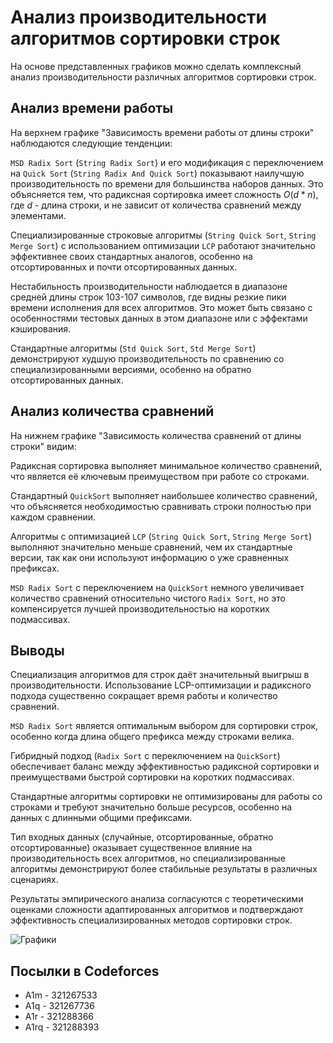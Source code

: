 # Анализ производительности алгоритмов сортировки строк

На основе представленных графиков можно сделать комплексный анализ производительности различных алгоритмов сортировки строк.

## Анализ времени работы

На верхнем графике "Зависимость времени работы от длины строки" наблюдаются следующие тенденции:

`MSD Radix Sort` (`String Radix Sort`) и его модификация с переключением на `Quick Sort` (`String Radix And Quick Sort`) показывают наилучшую производительность по времени для большинства наборов данных. Это объясняется тем, что радиксная сортировка имеет сложность $O(d*n)$, где $d$ - длина строки, и не зависит от количества сравнений между элементами.

Специализированные строковые алгоритмы (`String Quick Sort`, `String Merge Sort`) с использованием оптимизации `LCP` работают значительно эффективнее своих стандартных аналогов, особенно на отсортированных и почти отсортированных данных.

Нестабильность производительности наблюдается в диапазоне средней длины строк 103-107 символов, где видны резкие пики времени исполнения для всех алгоритмов. Это может быть связано с особенностями тестовых данных в этом диапазоне или с эффектами кэширования.

Стандартные алгоритмы (`Std Quick Sort`, `Std Merge Sort`) демонстрируют худшую производительность по сравнению со специализированными версиями, особенно на обратно отсортированных данных.

## Анализ количества сравнений

На нижнем графике "Зависимость количества сравнений от длины строки" видим:

Радиксная сортировка выполняет минимальное количество сравнений, что является её ключевым преимуществом при работе со строками.

Стандартный `QuickSort` выполняет наибольшее количество сравнений, что объясняется необходимостью сравнивать строки полностью при каждом сравнении.

Алгоритмы с оптимизацией `LCP` (`String Quick Sort`, `String Merge Sort`) выполняют значительно меньше сравнений, чем их стандартные версии, так как они используют информацию о уже сравненных префиксах.

`MSD Radix Sort` с переключением на `QuickSort` немного увеличивает количество сравнений относительно чистого `Radix Sort`, но это компенсируется лучшей производительностью на коротких подмассивах.

## Выводы

Специализация алгоритмов для строк даёт значительный выигрыш в производительности. Использование LCP-оптимизации и радиксного подхода существенно сокращает время работы и количество сравнений.

`MSD Radix Sort` является оптимальным выбором для сортировки строк, особенно когда длина общего префикса между строками велика.

Гибридный подход (`Radix Sort` с переключением на `QuickSort`) обеспечивает баланс между эффективностью радиксной сортировки и преимуществами быстрой сортировки на коротких подмассивах.

Стандартные алгоритмы сортировки не оптимизированы для работы со строками и требуют значительно больше ресурсов, особенно на данных с длинными общими префиксами.

Тип входных данных (случайные, отсортированные, обратно отсортированные) оказывает существенное влияние на производительность всех алгоритмов, но специализированные алгоритмы демонстрируют более стабильные результаты в различных сценариях.

Результаты эмпирического анализа согласуются с теоретическими оценками сложности адаптированных алгоритмов и подтверждают эффективность специализированных методов сортировки строк.

![Графики](sorting_algorithms_comparison_large.png)

## Посылки в Codeforces

- A1m - 321267533
- A1q - 321267736
- A1r - 321288366
- A1rq - 321288393
